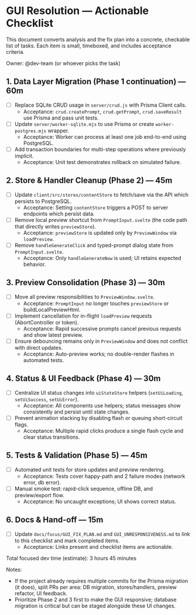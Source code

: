 # GUI Resolution — Actionable Checklist

This document converts analysis and the fix plan into a concrete, checkable list of tasks. Each item is small, timeboxed, and includes acceptance criteria.

Owner: @dev-team (or whoever picks the task)

## 1. Data Layer Migration (Phase 1 continuation) — 60m

- [ ] Replace SQLite CRUD usage in `server/crud.js` with Prisma Client calls.
  - Acceptance: `crud.createPrompt`, `crud.getPrompt`, `crud.saveResult` use Prisma and pass unit tests.
- [ ] Update `server/worker-sqlite.mjs` to use Prisma or create `worker-postgres.mjs` wrapper.
  - Acceptance: Worker can process at least one job end-to-end using PostgreSQL.
- [ ] Add transaction boundaries for multi-step operations where previously implicit.
  - Acceptance: Unit test demonstrates rollback on simulated failure.

## 2. Store & Handler Cleanup (Phase 2) — 45m

- [ ] Update `client/src/stores/contentStore` to fetch/save via the API which persists to PostgreSQL.
  - Acceptance: Setting `contentStore` triggers a POST to server endpoints which persist data.
- [ ] Remove local preview shortcut from `PromptInput.svelte` (the code path that directly writes `previewStore`).
  - Acceptance: `previewStore` is updated only by `PreviewWindow` via `loadPreview`.
- [ ] Remove `handleGenerateClick` and typed-prompt dialog state from `PromptInput.svelte`.
  - Acceptance: Only `handleGenerateNow` is used; UI retains expected behavior.

## 3. Preview Consolidation (Phase 3) — 30m

- [ ] Move all preview responsibilities to `PreviewWindow.svelte`.
  - Acceptance: `PromptInput` no longer touches `previewStore` or buildLocalPreviewHtml.
- [ ] Implement cancellation for in-flight `loadPreview` requests (AbortController or token).
  - Acceptance: Rapid successive prompts cancel previous requests and show latest preview.
- [ ] Ensure debouncing remains only in `PreviewWindow` and does not conflict with direct updates.
  - Acceptance: Auto-preview works; no double-render flashes in automated tests.

## 4. Status & UI Feedback (Phase 4) — 30m

- [ ] Centralize UI status changes into `uiStateStore` helpers (`setUiLoading`, `setUiSuccess`, `setUiError`).
  - Acceptance: All components use helpers; status messages show consistently and persist until state changes.
- [ ] Prevent animation stacking by disabling flash or queuing short-circuit flags.
  - Acceptance: Multiple rapid clicks produce a single flash cycle and clear status transitions.

## 5. Tests & Validation (Phase 5) — 45m

- [ ] Automated unit tests for store updates and preview rendering.
  - Acceptance: Tests cover happy-path and 2 failure modes (network error, db error).
- [ ] Manual smoke test: rapid-click sequence, offline DB, and preview/export flow.
  - Acceptance: No uncaught exceptions; UI shows correct status.

## 6. Docs & Hand-off — 15m

- [ ] Update `docs/focus/GUI_FIX_PLAN.md` and `GUI_UNRESPONSIVENESS.md` to link to this checklist and mark completed items.
  - Acceptance: Links present and checklist items are actionable.

Total focused dev time (estimate): 3 hours 45 minutes

Notes:

- If the project already requires multiple commits for the Prisma migration (it does), split PRs per area: DB migration, stores/handlers, preview refactor, UI feedback.
- Prioritize Phase 2 and 3 first to make the GUI responsive; database migration is critical but can be staged alongside these UI changes.
